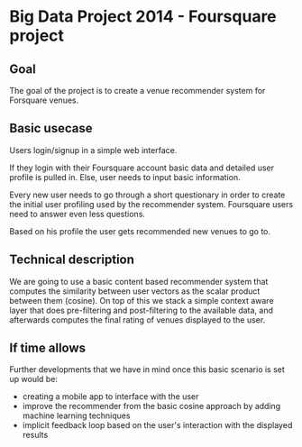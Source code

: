 Big Data Project 2014 - Foursquare project
====


## Goal

The goal of the project is to create a venue recommender system for Forsquare venues.


## Basic usecase

Users login/signup in a simple web interface.

If they login with their Foursquare account basic data and detailed user profile is pulled in. Else, user needs to input basic information.

Every new user needs to go through a short questionary in order to create the initial user profiling used by the recommender system. Foursquare users need to answer even less questions.

Based on his profile the user gets recommended new venues to go to.


## Technical description

We are going to use a basic content based recommender system that computes the similarity between user vectors as the scalar product between them (cosine). On top of this we stack a simple context aware layer that does pre-filtering and post-filtering to the available data, and afterwards computes the final rating of venues displayed to the user.


## If time allows

Further developments that we have in mind once this basic scenario is set up would be:
* creating a mobile app to interface with the user
* improve the recommender from the basic cosine approach by adding machine learning techniques
* implicit feedback loop based on the user's interaction with the displayed results




